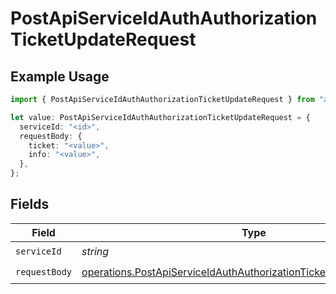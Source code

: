 # PostApiServiceIdAuthAuthorizationTicketUpdateRequest

## Example Usage

```typescript
import { PostApiServiceIdAuthAuthorizationTicketUpdateRequest } from "authlete-2/models/operations";

let value: PostApiServiceIdAuthAuthorizationTicketUpdateRequest = {
  serviceId: "<id>",
  requestBody: {
    ticket: "<value>",
    info: "<value>",
  },
};
```

## Fields

| Field                                                                                                                                                      | Type                                                                                                                                                       | Required                                                                                                                                                   | Description                                                                                                                                                |
| ---------------------------------------------------------------------------------------------------------------------------------------------------------- | ---------------------------------------------------------------------------------------------------------------------------------------------------------- | ---------------------------------------------------------------------------------------------------------------------------------------------------------- | ---------------------------------------------------------------------------------------------------------------------------------------------------------- |
| `serviceId`                                                                                                                                                | *string*                                                                                                                                                   | :heavy_check_mark:                                                                                                                                         | N/A                                                                                                                                                        |
| `requestBody`                                                                                                                                              | [operations.PostApiServiceIdAuthAuthorizationTicketUpdateRequestBody](../../models/operations/postapiserviceidauthauthorizationticketupdaterequestbody.md) | :heavy_check_mark:                                                                                                                                         | N/A                                                                                                                                                        |